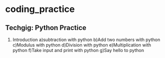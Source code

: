 # coding_practice

Techgig:  Python Practice
------------------------
1) Introduction
	a)subtraction with python
	b)Add two numbers with python
	c)Modulus with python
	d)Division with python
	e)Multiplication with python
	f)Take input and print with python
	g)Say hello to python